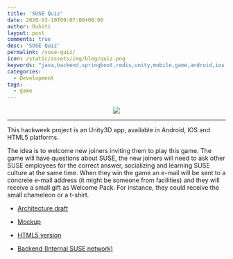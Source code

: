 ```yaml
---
title: 'SUSE Quiz'
date: 2020-03-10T09:07:00+00:00
author: Oubiti
layout: post
comments: true
desc: 'SUSE Quiz'
permalink: /suse-quiz/
icon: /static/assets/img/blog/quiz.png
keywords: "java,backend,springboot,redis,unity,mobile,game,android,ios,html5"
categories:
  - Development
tags:
  - game
---
```

<p align="center"><img src="https://raw.githubusercontent.com/srbarrios/susequiz/master/quiz.png"></p>
<hr>

This hackweek project is an Unity3D app, available in Android, IOS and HTML5 platforms.

The idea is to welcome new joiners inviting them to play this game. The game will have questions about SUSE, the new joiners will need to ask other SUSE employees for the correct answer, socializing and learning SUSE culture at the same time.
When they win the game an e-mail will be sent to a concrete e-mail address (it might be someone from facilities) and they will receive a small gift as Welcome Pack. For instance, they could receive the small chameleon or a t-shirt.

- [Architecture draft](https://docs.google.com/presentation/d/1Nd-UQr3juwj9_pLxkw4BUIDoNJJESUaPM5bTsUXbZ30)

- [Mockup](https://app.moqups.com/FzcvWkj9bb/view/page/ad64222d5?ui=0)

- [HTML5 version](https://srbarrios.github.io/susequiz/)

- [Backend (Internal SUSE network)](http://susequiz-backend.tf1-c4-lb.cap.suse.de/users/)
